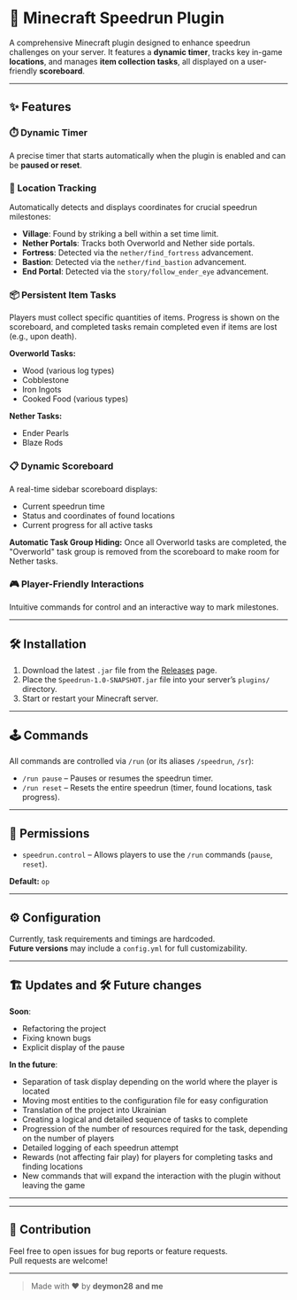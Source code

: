 # 🚀 Minecraft Speedrun Plugin

A comprehensive Minecraft plugin designed to enhance speedrun challenges on your server. It features a **dynamic timer**, tracks key in-game **locations**, and manages **item collection tasks**, all displayed on a user-friendly **scoreboard**.

---

## ✨ Features

### ⏱️ Dynamic Timer
A precise timer that starts automatically when the plugin is enabled and can be **paused or reset**.

### 📍 Location Tracking
Automatically detects and displays coordinates for crucial speedrun milestones:

- **Village**: Found by striking a bell within a set time limit.
- **Nether Portals**: Tracks both Overworld and Nether side portals.
- **Fortress**: Detected via the `nether/find_fortress` advancement.
- **Bastion**: Detected via the `nether/find_bastion` advancement.
- **End Portal**: Detected via the `story/follow_ender_eye` advancement.

### 📦 Persistent Item Tasks
Players must collect specific quantities of items. Progress is shown on the scoreboard, and completed tasks remain completed even if items are lost (e.g., upon death).

**Overworld Tasks:**
- Wood (various log types)
- Cobblestone
- Iron Ingots
- Cooked Food (various types)

**Nether Tasks:**
- Ender Pearls
- Blaze Rods

### 📋 Dynamic Scoreboard
A real-time sidebar scoreboard displays:

- Current speedrun time
- Status and coordinates of found locations
- Current progress for all active tasks

**Automatic Task Group Hiding:**
Once all Overworld tasks are completed, the "Overworld" task group is removed from the scoreboard to make room for Nether tasks.

### 🎮 Player-Friendly Interactions
Intuitive commands for control and an interactive way to mark milestones.

---

## 🛠️ Installation

1. Download the latest `.jar` file from the [Releases](../../releases) page.
2. Place the `Speedrun-1.0-SNAPSHOT.jar` file into your server’s `plugins/` directory.
3. Start or restart your Minecraft server.

---

## 🕹️ Commands

All commands are controlled via `/run` (or its aliases `/speedrun`, `/sr`):

- `/run pause` – Pauses or resumes the speedrun timer.
- `/run reset` – Resets the entire speedrun (timer, found locations, task progress).

---

## 🔑 Permissions

- `speedrun.control` – Allows players to use the `/run` commands (`pause`, `reset`).

**Default:** `op`

---

## ⚙️ Configuration

Currently, task requirements and timings are hardcoded.  
**Future versions** may include a `config.yml` for full customizability.

---

## 🏗️ Updates and 🛠️ Future changes

**Soon**:
- Refactoring the project
- Fixing known bugs
- Explicit display of the pause

**In the future**:
- Separation of task display depending on the world where the player is located
- Moving most entities to the configuration file for easy configuration
- Translation of the project into Ukrainian
- Creating a logical and detailed sequence of tasks to complete
- Progression of the number of resources required for the task, depending on the number of players
- Detailed logging of each speedrun attempt
- Rewards (not affecting fair play) for players for completing tasks and finding locations
- New commands that will expand the interaction with the plugin without leaving the game

---

---

## 🤝 Contribution

Feel free to open issues for bug reports or feature requests.  
Pull requests are welcome!

---

> Made with ❤️ by **deymon28** **and me**
